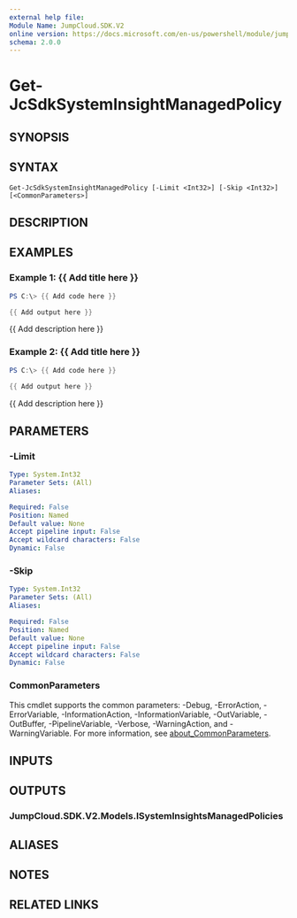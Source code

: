 ```yaml
---
external help file:
Module Name: JumpCloud.SDK.V2
online version: https://docs.microsoft.com/en-us/powershell/module/jumpcloud.sdk.v2/get-jcsdksysteminsightmanagedpolicy
schema: 2.0.0
---
```


# Get-JcSdkSystemInsightManagedPolicy

## SYNOPSIS


## SYNTAX

```
Get-JcSdkSystemInsightManagedPolicy [-Limit <Int32>] [-Skip <Int32>] [<CommonParameters>]
```

## DESCRIPTION


## EXAMPLES

### Example 1: {{ Add title here }}
```powershell
PS C:\> {{ Add code here }}

{{ Add output here }}
```

{{ Add description here }}

### Example 2: {{ Add title here }}
```powershell
PS C:\> {{ Add code here }}

{{ Add output here }}
```

{{ Add description here }}

## PARAMETERS

### -Limit


```yaml
Type: System.Int32
Parameter Sets: (All)
Aliases:

Required: False
Position: Named
Default value: None
Accept pipeline input: False
Accept wildcard characters: False
Dynamic: False
```

### -Skip


```yaml
Type: System.Int32
Parameter Sets: (All)
Aliases:

Required: False
Position: Named
Default value: None
Accept pipeline input: False
Accept wildcard characters: False
Dynamic: False
```

### CommonParameters
This cmdlet supports the common parameters: -Debug, -ErrorAction, -ErrorVariable, -InformationAction, -InformationVariable, -OutVariable, -OutBuffer, -PipelineVariable, -Verbose, -WarningAction, and -WarningVariable. For more information, see [about_CommonParameters](http://go.microsoft.com/fwlink/?LinkID=113216).

## INPUTS

## OUTPUTS

### JumpCloud.SDK.V2.Models.ISystemInsightsManagedPolicies

## ALIASES

## NOTES

## RELATED LINKS


